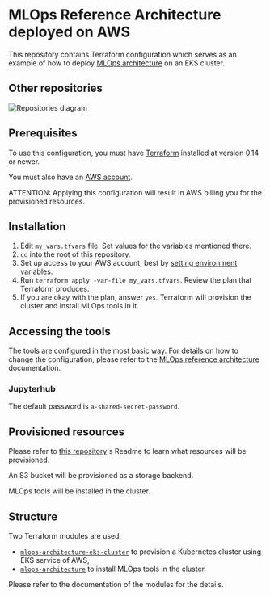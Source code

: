 # MLOps Reference Architecture deployed on AWS

This repository contains Terraform configuration which serves as an example of how to deploy
[MLOps architecture][mlops-repo] on an EKS cluster. 

## Other repositories

![Repositories diagram](http://www.plantuml.com/plantuml/svg/fP91Qp8n48Rl-HKlNhvJtBjy5ANqK6nfmK8FuY4cenlCJfRCn1vA_tkn8aZPMehNmCpxpFDcAkgArYuPdvm8HeyFJxrWLdmRbRpMGiYCsUjYX7S3F9UyZn8p2nnygg9Ku3WWigXBIN1Se3ad6HjWkMnLUvaqpJPgMzTZdxicE7M5ziILx9fAYjnqAVTYtLckpMpTco15tc6rCX-6in8IRTIyj55GgC-6EE3mRdu-u4X-Fm28o72OrpKL9YKvNNGT-1dn1QjtymLkZt7VrGuoeKhaxTUOKDb7JyYRGp5NMgQTs5F46RYvz1F-Mpie-Wz3moBCFytmcRNa16q9kGGg4pFOgbssCGJYrStlUqqR0y77uXEPAN6eNVe4)

## Prerequisites

To use this configuration, you must have [Terraform](https://www.terraform.io/downloads.html) installed at version 0.14 or newer.

You must also have an [AWS account](https://portal.aws.amazon.com/billing/signup#/start).

ATTENTION: Applying this configuration will result in AWS billing you for the provisioned resources.

## Installation

1. Edit `my_vars.tfvars` file. Set values for the variables mentioned there.
1. `cd` into the root of this repository.
1. Set up access to your AWS account, best by [setting environment variables](https://docs.aws.amazon.com/cli/latest/userguide/cli-configure-envvars.html).
1. Run `terraform apply -var-file my_vars.tfvars`. Review the plan that Terraform produces.
1. If you are okay with the plan, answer `yes`. Terraform will provision the cluster and install MLOps tools in it.

## Accessing the tools

The tools are configured in the most basic way. For details on how to change the configuration, please refer 
to the [MLOps reference architecture][mlops-repo] documentation.

### Jupyterhub

The default password is `a-shared-secret-password`.

## Provisioned resources

Please refer to [this repository](https://github.com/datarevenue-berlin/mlops-architecture-eks-cluster)'s Readme
to learn what resources will be provisioned.

An S3 bucket will be provisioned as a storage backend.

MLOps tools will be installed in the cluster.

## Structure

Two Terraform modules are used:
- [`mlops-architecture-eks-cluster`][mlops-eks-repo] 
  to provision a Kubernetes cluster using EKS service of AWS,
- [`mlops-architecture`][mlops-repo] 
  to install MLOps tools in the cluster.
  
Please refer to the documentation of the modules for the details. 


[mlops-repo]: https://github.com/datarevenue-berlin/mlops-architecture
[mlops-eks-repo]: https://github.com/datarevenue-berlin/mlops-architecture-eks-cluster
